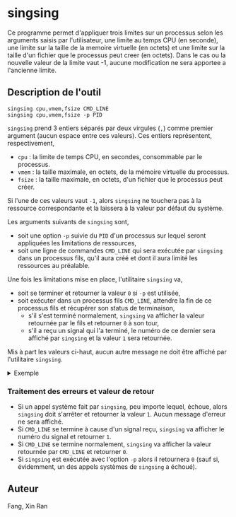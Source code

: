 # singsing

Ce programme permet d'appliquer trois limites sur un processus selon les arguments saisis par l'utilisateur, une limite au temps CPU (en seconde), une limite sur la taille de la memoire virtuelle (en octets) et une limite sur la taille d'un fichier que le processus peut creer (en octets). Dans le cas ou la nouvelle valeur de la limite vaut -1, aucune modification ne sera apportee a l'ancienne limite.

## Description de l'outil

```
singsing cpu,vmem,fsize CMD_LINE
singsing cpu,vmem,fsize -p PID
```

`singsing` prend 3 entiers séparés par deux virgules (`,`) comme premier argument (aucun espace entre ces valeurs). Ces entiers représentent, respectivement,
- `cpu` : la limite de temps CPU, en secondes, consommable par le processus.
- `vmem` : la taille maximale, en octets, de la mémoire virtuelle du processus.
- `fsize` : la taille maximale, en octets, d'un fichier que le processus peut créer. 

Si l'une de ces valeurs vaut `-1`, alors `singsing` ne touchera pas à la ressource correspondante et la laissera à la valeur par défaut du système.

Les arguments suivants de `singsing` sont,
- soit une option `-p` suivie du `PID` d'un processus sur lequel seront appliquées les limitations de ressources,
- soit une ligne de commandes `CMD_LINE` qui sera exécutée par `singsing` dans un processus fils, qu'il aura créé et dont il aura limité les ressources au préalable.

Une fois les limitations mise en place, l'utilitaire `singsing` va,
- soit se terminer et retourner la valeur `0` si `-p` est utilisée,
- soit exécuter dans un processus fils `CMD_LINE`, attendre la fin de ce processus fils et récupérer son status de terminaison,
  - s'il s'est terminé normalement, `singsing` va afficher la valeur retournée par le fils et retourner `0` à son tour,
  - s'il a reçu un signal qui l'a terminé, le numéro de ce dernier sera affiché par `singsing` et la valeur `1` sera retournée.

Mis à part les valeurs ci-haut, aucun autre message ne doit être affiché par l'utilitaire `singsing`.

<p>

<details>

<summary>Exemple</summary>

Dans l'exemple suivant on utilise le programme [`bench`].

<pre>
<b>iam@groot:~/$</b> time tests/bench -cpu
real	0m11,471s
user	0m11,470s
sys	0m0,000s
<b>iam@groot:~/$</b> ./singsing -1,-1,-1 tests/bench -cpu
255
<b>iam@groot:~/$</b> echo $?
0
<b>iam@groot:~/$</b> ./singsing 20,-1,-1 tests/bench -cpu
255
<b>iam@groot:~/$</b> echo $?
0
<b>iam@groot:~/$</b> ./singsing 5,-1,-1 tests/bench -cpu
9
<b>iam@groot:~/$</b> echo $?
1
</pre>

</details>

</p>

### Traitement des erreurs et valeur de retour

- Si un appel système fait par `singsing`, peu importe lequel, échoue, alors `singsing` doit s'arrêter et retourner la valeur `1`. Aucun message d'erreur ne sera  affiché.
- Si `CMD_LINE` se termine à cause d'un signal reçu, `singsing` va afficher le numéro du signal et retourner `1`.
- Si `CMD_LINE` se termine normalement, `singsing` va afficher la valeur retournée par `CMD_LINE` et retourner `0`.
- Si `singsing` est exécutée avec l'option `-p` alors il retournera `0` (sauf si, évidemment, un des appels systèmes de `singsing` a échoué).


## Auteur

Fang, Xin Ran


